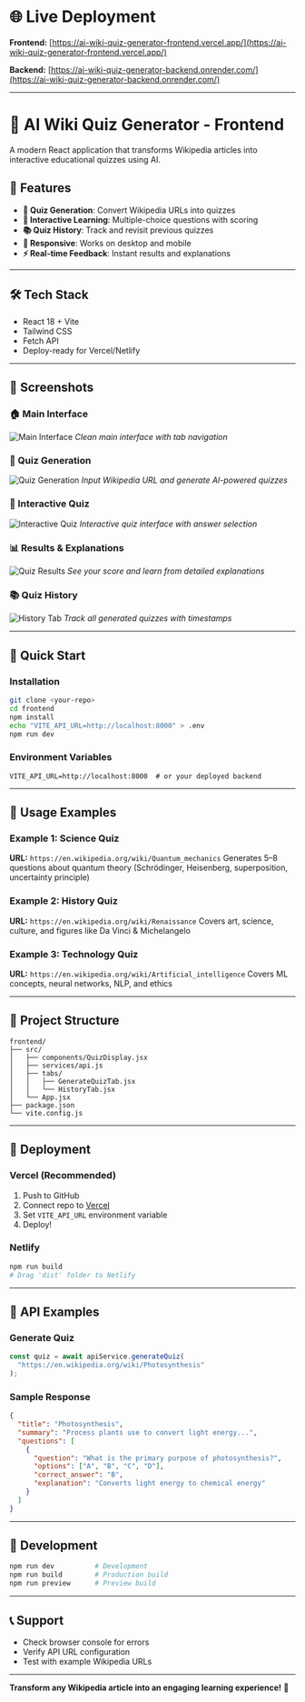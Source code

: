 # 🌐 Live Deployment

**Frontend:** [https://ai-wiki-quiz-generator-frontend.vercel.app/](https://ai-wiki-quiz-generator-frontend.vercel.app/)

**Backend:** [https://ai-wiki-quiz-generator-backend.onrender.com/](https://ai-wiki-quiz-generator-backend.onrender.com/)

---

# 🧠 AI Wiki Quiz Generator - Frontend

A modern React application that transforms Wikipedia articles into interactive educational quizzes using AI.

## 🎯 Features

* **📝 Quiz Generation**: Convert Wikipedia URLs into quizzes
* **🎯 Interactive Learning**: Multiple-choice questions with scoring
* **📚 Quiz History**: Track and revisit previous quizzes
* **📱 Responsive**: Works on desktop and mobile
* **⚡ Real-time Feedback**: Instant results and explanations

---

## 🛠️ Tech Stack

* React 18 + Vite
* Tailwind CSS
* Fetch API
* Deploy-ready for Vercel/Netlify

---

## 📸 Screenshots

### 🏠 Main Interface

![Main Interface](https://via.placeholder.com/800x400/3B82F6/FFFFFF?text=AI+Quiz+Generator+Home)
*Clean main interface with tab navigation*

### 📝 Quiz Generation

![Quiz Generation](https://via.placeholder.com/800x400/10B981/FFFFFF?text=Generate+Quiz+From+Wikipedia+URL)
*Input Wikipedia URL and generate AI-powered quizzes*

### 🎯 Interactive Quiz

![Interactive Quiz](https://via.placeholder.com/800x400/8B5CF6/FFFFFF?text=Take+Quiz+with+Multiple+Choice+Questions)
*Interactive quiz interface with answer selection*

### 📊 Results & Explanations

![Quiz Results](https://via.placeholder.com/800x400/F59E0B/FFFFFF?text=View+Score+and+Explanations)
*See your score and learn from detailed explanations*

### 📚 Quiz History

![History Tab](https://via.placeholder.com/800x400/EF4444/FFFFFF?text=Browse+Quiz+History)
*Track all generated quizzes with timestamps*

---

## 🚀 Quick Start

### Installation

```bash
git clone <your-repo>
cd frontend
npm install
echo "VITE_API_URL=http://localhost:8000" > .env
npm run dev
```

### Environment Variables

```env
VITE_API_URL=http://localhost:8000  # or your deployed backend
```

---

## 🎯 Usage Examples

### Example 1: Science Quiz

**URL:** `https://en.wikipedia.org/wiki/Quantum_mechanics`
Generates 5–8 questions about quantum theory (Schrödinger, Heisenberg, superposition, uncertainty principle)

### Example 2: History Quiz

**URL:** `https://en.wikipedia.org/wiki/Renaissance`
Covers art, science, culture, and figures like Da Vinci & Michelangelo

### Example 3: Technology Quiz

**URL:** `https://en.wikipedia.org/wiki/Artificial_intelligence`
Covers ML concepts, neural networks, NLP, and ethics

---

## 📁 Project Structure

```
frontend/
├── src/
│   ├── components/QuizDisplay.jsx
│   ├── services/api.js
│   ├── tabs/
│   │   ├── GenerateQuizTab.jsx
│   │   └── HistoryTab.jsx
│   └── App.jsx
├── package.json
└── vite.config.js
```

---

## 🚀 Deployment

### Vercel (Recommended)

1. Push to GitHub
2. Connect repo to [Vercel](https://vercel.com)
3. Set `VITE_API_URL` environment variable
4. Deploy!

### Netlify

```bash
npm run build
# Drag 'dist' folder to Netlify
```

---

## 🎯 API Examples

### Generate Quiz

```javascript
const quiz = await apiService.generateQuiz(
  "https://en.wikipedia.org/wiki/Photosynthesis"
);
```

### Sample Response

```json
{
  "title": "Photosynthesis",
  "summary": "Process plants use to convert light energy...",
  "questions": [
    {
      "question": "What is the primary purpose of photosynthesis?",
      "options": ["A", "B", "C", "D"],
      "correct_answer": "B",
      "explanation": "Converts light energy to chemical energy"
    }
  ]
}
```

---

## 🔧 Development

```bash
npm run dev          # Development
npm run build        # Production build  
npm run preview      # Preview build
```

---

## 📞 Support

* Check browser console for errors
* Verify API URL configuration
* Test with example Wikipedia URLs

---

**Transform any Wikipedia article into an engaging learning experience!** 🚀

